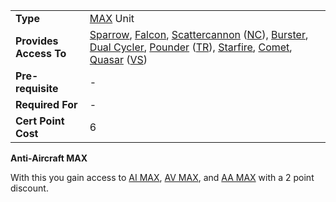 |                        |                                                                                                                                                                                                                                                                                                                                                                                                                      |
| ---------------------- | -------------------------------------------------------------------------------------------------------------------------------------------------------------------------------------------------------------------------------------------------------------------------------------------------------------------------------------------------------------------------------------------------------------------- |
| **Type**               | [MAX](../items/Mechanized_Assault_Exo-Suit.md) Unit                                                                                                                                                                                                                                                                                                                                                                  |
| **Provides Access To** | [Sparrow](../items/Sparrow.md), [Falcon](../items/Falcon.md), [Scattercannon](../items/Scattercannon.md) ([NC](../etc/New_Conglomerate.md)), [Burster](../items/Burster.md), [Dual Cycler](../items/Dual-Cycler.md), [Pounder](../items/Pounder.md) ([TR](../etc/Terran_Republic.md)), [Starfire](../items/Starfire.md), [Comet](../items/Comet.md), [Quasar](../items/Quasar.md) ([VS](../etc/Vanu_Sovereignty.md)) |
| **Pre-requisite**      | \-                                                                                                                                                                                                                                                                                                                                                                                                                   |
| **Required For**       | \-                                                                                                                                                                                                                                                                                                                                                                                                                   |
| **Cert Point Cost**    | 6                                                                                                                                                                                                                                                                                                                                                                                                                    |

**Anti-Aircraft MAX**

With this you gain access to [AI MAX](Anti-Aircraft_MAX_(Certification).md),
[AV MAX](Anti-Vehicle_MAX_(Certification).md), and
[AA MAX](Anti-Aircraft_MAX_(Certification).md) with a 2 point discount.



